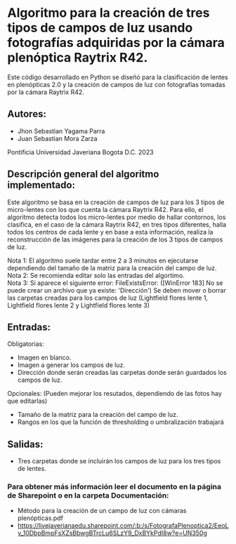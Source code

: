 # Algoritmo para la creación de tres tipos de campos de luz usando fotografías adquiridas por la cámara plenóptica Raytrix R42.
Este código desarrollado en Python se diseñó para la clasificación de lentes en plenópticas 2.0 y la creación de campos de luz con fotografías tomadas por la cámara Raytrix R42.  


## Autores:
-    Jhon Sebastian Yagama Parra
-    Juan Sebastian Mora Zarza


   Pontificia Universidad Javeriana
              Bogota D.C.
                 2023


## Descripción general del algoritmo implementado:

   Este algoritmo se basa en la creación de campos de luz para los 3 tipos de micro-lentes con los que cuenta la cámara Raytrix R42. Para ello, el algoritmo detecta todos los micro-lentes por medio de hallar contornos, los clasifica, en el caso de la cámara Raytrix R42, en tres tipos diferentes, halla todos los centros de cada lente y en base a esta información, realiza la reconstrucción de las imágenes para la creación de los 3 tipos de campos de luz.

   Nota 1: El algoritmo suele tardar entre 2 a 3 minutos en ejecutarse dependiendo del tamaño de la matriz para la creación del campo de luz.  
   Nota 2: Se recomienda editar solo las entradas del algortimo.  
   Nota 3: Si aparece el siguiente error: FileExistsError: ([WinError 183] No se puede crear un archivo que ya existe: 'Dirección') Se deben mover o borrar las carpetas creadas para los campos de luz (Lightfield flores lente 1, Lightfield flores lente 2 y Lightfield flores lente 3) 


## Entradas:
   Obligatorias:
   -   Imagen en blanco.
   -   Imagen a generar los campos de luz.
   -   Dirección donde serán creadas las carpetas donde serán guardados los campos de luz.

   Opcionales: (Pueden mejorar los resutados, dependiendo de las fotos hay que editarlas)
   -   Tamaño de la matriz para la creación del campo de luz.
   -   Rangos en los que la función de thresholding o umbralización trabajará

## Salidas:
   -   Tres carpetas donde se incluirán los campos de luz para los tres tipos de lentes.


### Para obtener más información leer el documento en la página de Sharepoint o en la carpeta Documentación: 
   -   Método para la creación de un campo de luz con cámaras plenópticas.pdf
   -   https://livejaverianaedu.sharepoint.com/:b:/s/FotografaPlenoptica2/EeoLv_10DbpBmpFsXZsBbwgBTrcLu6SLzY9_DxBYkPdI8w?e=UN350g
